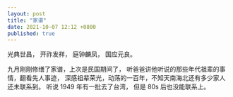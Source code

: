 ```yaml
---
layout: post
title: "家谱"
date: 2021-10-07 12:12 +0800
published: true
---
```


光典世昌， 开祚发祥， 庭钟麟凤， 国应元良。

九月刚刚修缮了家谱，上次是民国期间了， 听爸爸讲他听说的那些年代祖辈的事情，翻看先人事迹， 深感祖辈荣光，动荡的一百年，不知天南海北还有多少家人还未联系到。
听说 1949 年有一批去了台湾， 但是 80s 后也没能联系上。
